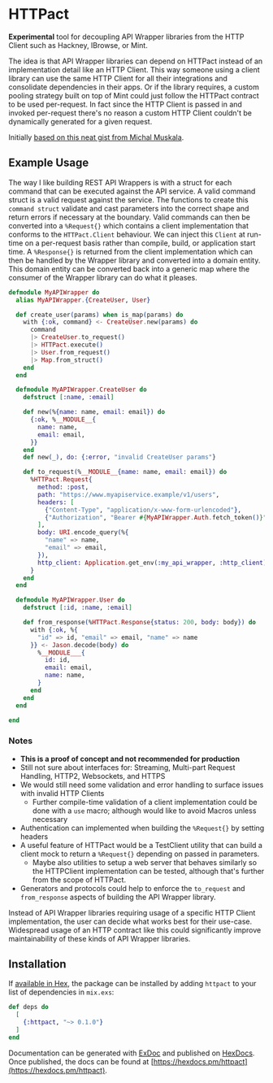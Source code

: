 # HTTPact

**Experimental** tool for decoupling API Wrapper libraries from the HTTP Client such as Hackney, IBrowse, or Mint.

The idea is that API Wrapper libraries can depend on HTTPact instead of an implementation detail like an HTTP Client. This way someone using a client library can use the same HTTP Client for all their integrations and consolidate dependencies in their apps. Or if the library requires, a custom pooling strategy built on top of Mint could just follow the HTTPact contract to be used per-request. In fact since the HTTP Client is passed in and invoked per-request there's no reason a custom HTTP Client couldn't be dynamically generated for a given request.

Initially [based on this neat gist from Michal Muskala](https://gist.github.com/michalmuskala/5cee518b918aa5a441e757efca965d22).

## Example Usage

The way I like building REST API Wrappers is with a struct for each command that can be executed against the API service. A valid command struct is a valid request against the service. The functions to create this `command struct` validate and cast parameters into the correct shape and return errors if necessary at the boundary. Valid commands can then be converted into a `%Request{}` which contains a client implementation that conforms to the `HTTPact.Client` behaviour. We can inject this `Client` at run-time on a per-request basis rather than compile, build, or application start time. A `%Response{}` is returned from the client implementation which can then be handled by the Wrapper library and converted into a domain entity. This domain entity can be converted back into a generic map where the consumer of the Wrapper library can do what it pleases.

```elixir
defmodule MyAPIWrapper do
  alias MyAPIWrapper.{CreateUser, User}

  def create_user(params) when is_map(params) do
    with {:ok, command} <- CreateUser.new(params) do
      command
      |> CreateUser.to_request()
      |> HTTPact.execute()
      |> User.from_request()
      |> Map.from_struct()
    end
  end

  defmodule MyAPIWrapper.CreateUser do
    defstruct [:name, :email]

    def new(%{name: name, email: email}) do
      {:ok, %__MODULE__{
        name: name,
        email: email,
      }}
    end
    def new(_), do: {:error, "invalid CreateUser params"}

    def to_request(%__MODULE__{name: name, email: email}) do
      %HTTPact.Request{
        method: :post,
        path: "https://www.myapiservice.example/v1/users",
        headers: [
          {"Content-Type", "application/x-www-form-urlencoded"},
          {"Authorization", "Bearer #{MyAPIWrapper.Auth.fetch_token()}"},
        ],
        body: URI.encode_query(%{
          "name" => name,
          "email" => email,
        }),
        http_client: Application.get_env(:my_api_wrapper, :http_client)
      }
    end
  end

  defmodule MyAPIWrapper.User do
    defstruct [:id, :name, :email]

    def from_response(%HTTPact.Response{status: 200, body: body}) do
      with {:ok, %{
        "id" => id, "email" => email, "name" => name
      }} <- Jason.decode(body) do
        %__MODULE___{
          id: id,
          email: email,
          name: name,
        }
      end
    end
  end

end

```

### Notes

* **This is a proof of concept and not recommended for production**
* Still not sure about interfaces for: Streaming, Multi-part Request Handling, HTTP2, Websockets, and HTTPS
* We would still need some validation and error handling to surface issues with invalid HTTP Clients
  * Further compile-time validation of a client implementation could be done with a `use` macro; although would like to avoid Macros unless necessary
* Authentication can implemented when building the `%Request{}` by setting headers
* A useful feature of HTTPact would be a TestClient utility that can build a client mock to return a `%Request{}` depending on passed in parameters.
  * Maybe also utilities to setup a web server that behaves similarly so the HTTPClient implementation can be tested, although that's further from the scope of HTTPact.
* Generators and protocols could help to enforce the `to_request` and `from_response` aspects of building the API Wrapper library.

Instead of API Wrapper libraries requiring usage of a specific HTTP Client implementation, the user can decide what works best for their use-case. Widespread usage of an HTTP contract like this could significantly improve maintainability of these kinds of API Wrapper libraries.

## Installation

If [available in Hex](https://hex.pm/docs/publish), the package can be installed
by adding `httpact` to your list of dependencies in `mix.exs`:

```elixir
def deps do
  [
    {:httpact, "~> 0.1.0"}
  ]
end
```

Documentation can be generated with [ExDoc](https://github.com/elixir-lang/ex_doc)
and published on [HexDocs](https://hexdocs.pm). Once published, the docs can
be found at [https://hexdocs.pm/httpact](https://hexdocs.pm/httpact).

